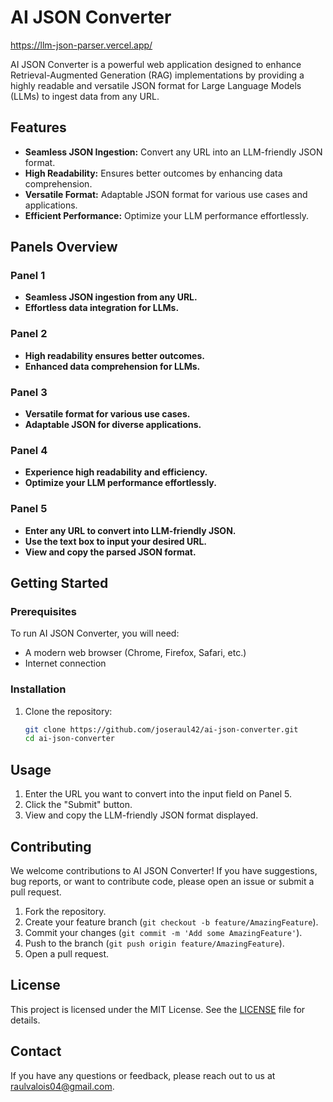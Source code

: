# AI JSON Converter 

https://llm-json-parser.vercel.app/

AI JSON Converter is a powerful web application designed to enhance Retrieval-Augmented Generation (RAG) implementations by providing a highly readable and versatile JSON format for Large Language Models (LLMs) to ingest data from any URL.

## Features

- **Seamless JSON Ingestion:** Convert any URL into an LLM-friendly JSON format.
- **High Readability:** Ensures better outcomes by enhancing data comprehension.
- **Versatile Format:** Adaptable JSON format for various use cases and applications.
- **Efficient Performance:** Optimize your LLM performance effortlessly.

## Panels Overview

### Panel 1
- **Seamless JSON ingestion from any URL.**
- **Effortless data integration for LLMs.**

### Panel 2
- **High readability ensures better outcomes.**
- **Enhanced data comprehension for LLMs.**

### Panel 3
- **Versatile format for various use cases.**
- **Adaptable JSON for diverse applications.**

### Panel 4
- **Experience high readability and efficiency.**
- **Optimize your LLM performance effortlessly.**

### Panel 5
- **Enter any URL to convert into LLM-friendly JSON.**
- **Use the text box to input your desired URL.**
- **View and copy the parsed JSON format.**

## Getting Started

### Prerequisites

To run AI JSON Converter, you will need:

- A modern web browser (Chrome, Firefox, Safari, etc.)
- Internet connection

### Installation

1. Clone the repository:
   ```bash
   git clone https://github.com/joseraul42/ai-json-converter.git
   cd ai-json-converter

## Usage
1. Enter the URL you want to convert into the input field on Panel 5.
2. Click the "Submit" button.
3. View and copy the LLM-friendly JSON format displayed.

## Contributing
We welcome contributions to AI JSON Converter! If you have suggestions, bug reports, or want to contribute code, please open an issue or submit a pull request.

1. Fork the repository.
2. Create your feature branch (`git checkout -b feature/AmazingFeature`).
3. Commit your changes (`git commit -m 'Add some AmazingFeature'`).
4. Push to the branch (`git push origin feature/AmazingFeature`).
5. Open a pull request.

## License
This project is licensed under the MIT License. See the [LICENSE](LICENSE) file for details.

## Contact
If you have any questions or feedback, please reach out to us at [raulvalois04@gmail.com](mailto:raulvalois04@gmail.com).

